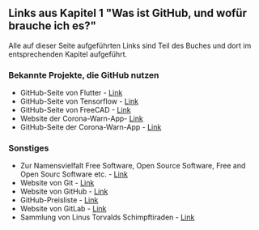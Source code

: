 ---
---
## Links aus Kapitel 1 "Was ist GitHub, und wofür brauche ich es?"

Alle auf dieser Seite aufgeführten Links sind Teil des Buches und dort im entsprechenden Kapitel aufgeführt.

### Bekannte Projekte, die GitHub nutzen
* GitHub-Seite von Flutter - [Link](https://github.com/flutter/flutter)
* GitHub-Seite von Tensorflow - [Link](https://github.com/tensorflow/tensorflow)
* GitHub-Seite von FreeCAD - [Link](https://github.com/FreeCAD/FreeCAD)
* Website der Corona-Warn-App- [Link](https://www.coronawarn.app/de/)
* GitHub-Seite der Corona-Warn-App - [Link](https://github.com/corona-warn-app)

### Sonstiges
* Zur Namensvielfalt Free Software, Open Source Software, Free and Open Sourc Software etc. - [Link](https://fsfe.org/freesoftware/basics/comparison.de.html)
* Website von Git - [Link](https://git-scm.com)
* Website von GitHub - [Link](https://www.github.com)
* GitHub-Preisliste - [Link](https://github.com/pricing)
* Website von GitLab - [Link](https://about.gitlab.com/)
* Sammlung von Linus Torvalds Schimpftiraden - [Link](https://www.reddit.com/r/linusrants/)
